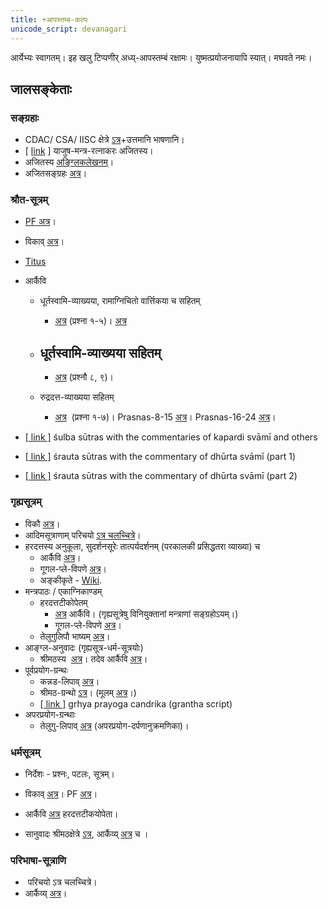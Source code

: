 ```yaml
---
title: +आपस्तम्ब-कल्पः  
unicode_script: devanagari  
---
```


आर्येभ्यः स्वागतम्। इह खलु टिप्पणीर् अध्य्-आपस्तम्बं रक्षामः। युष्मत्प्रयोजनायापि स्यात्। मघवते नमः।

## जालसङ्केताः
### सङ्ग्रहाः
- CDAC/ CSA/ IISC क्षेत्रे [ऽत्र](http://bhoomi.csa.iisc.ernet.in:8080/ihg/eLearning/web/ivp.jsp)+उत्तमानि भाषणानि।
- \[ [link](https://archive.org/stream/prasiddha-veda-mantra-sangrahaH/yajusha_mantra-ratnAkaraH_2012_07_26#page/n0/mode/2up) \] याजुष-मन्त्र-रत्नाकरः अजितस्य।
- अजितस्य [अङ्ग्लिकलेखनम्](https://apastamba.wordpress.com/2013/08/23/order-purvangas/)।
- अजितसङ्ग्रहः [अत्र](https://archive.org/details/apastamba)।

### श्रौत-सूत्रम्
- [PF अत्र](http://peterffreund.com/Vedic_Literature/kalpa/shrauta/apastamba_shrauta_sutram.html)।
- विकाव् [अत्र](https://sa.wikisource.org/wiki/%E0%A4%86%E0%A4%AA%E0%A4%B8%E0%A5%8D%E0%A4%A4%E0%A4%AE%E0%A5%8D%E0%A4%AC%E0%A5%80%E0%A4%AF%E0%A4%82_%E0%A4%B6%E0%A5%8D%E0%A4%B0%E0%A5%8C%E0%A4%A4%E0%A4%B8%E0%A5%82%E0%A4%A4%E0%A5%8D%E0%A4%B0%E0%A4%AE%E0%A5%8D)।  
    
- [Titus](http://titus.uni-frankfurt.de/texte/etcs/ind/aind/ved/yvs/apss/apss.htm)  
    
- आर्कैवि
    - धूर्तस्वामि-व्याख्यया, रामाग्निचितो वार्त्तिकया च सहितम्
        - [अत्र](https://archive.org/stream/apastamba/ApastambaSrautaSutraDhurta1#page/n1/mode/2up) (प्रश्ना १-५)। [अत्र](https://archive.org/details/in.ernet.dli.2015.368553)  
            
    - धूर्तस्वामि-व्याख्यया सहितम्
        -   
            
        - [अत्र](https://ia601901.us.archive.org/24/items/in.ernet.dli.2015.383388/2015.383388.Apastamba-Srauta.pdf) (प्रश्नौ ८, ९)।
    - रुद्रदत्त-व्याख्यया सहितम्
        - [अत्र](https://archive.org/stream/TheSrautaSutraOfApastambaVol.1/The-Srauta-Sutra-of-Apastamba%2CVol.1#page/n5/mode/2up)  (प्रश्ना १-७)। Prasnas-8-15 [अत्र](https://archive.org/details/in.ernet.dli.2015.311945)। Prasnas-16-24 [अत्र](https://archive.org/details/in.ernet.dli.2015.405530)।
            
- [\[ link \]](http://www.archive.org/download/apastamba/ApastambaShulbhaSutra.pdf) śulba sūtras with the commentaries of kapardi svāmī and others
- [\[ link \]](http://www.archive.org/download/apastamba/ApastambaSrautaSutraDhurta1.pdf) śrauta sūtras with the commentary of dhūrta svāmī (part 1)
- [\[ link \]](http://www.archive.org/download/apastamba/ApastambaSrautaSutraDhurta2.pdf) śrauta sūtras with the commentary of dhūrta svāmī (part 2)

### गृह्यसूत्रम्
- विकौ [अत्र](https://sa.wikisource.org/wiki/%E0%A4%95%E0%A4%B2%E0%A5%8D%E0%A4%AA%E0%A4%83/%E0%A4%97%E0%A5%83%E0%A4%B9%E0%A5%8D%E0%A4%AF%E0%A4%B8%E0%A5%82%E0%A4%A4%E0%A5%8D%E0%A4%B0%E0%A4%BE%E0%A4%A3%E0%A4%BF/01)।
- आदिमसूत्राणाम् परिचयो [ऽत्र चलच्चित्रे](https://www.youtube.com/watch?v=M22F5yQ1qz4&index=4&list=PLhPjckGlZ7rQq5o6DI7HQp0Q5n6e94tAW)।
- हरदत्तस्य अनुकूला, सुदर्शनसूरेः तात्पर्यदर्शनम् (परकालकी प्रसिद्धतरा व्याख्या) च 
    - आर्कैवि [अत्र](https://archive.org/stream/APASTHAMBAGRUHYASUTRAMSUDARSHANAHARADATHA/APASTHAMBA%20GRUHYASUTRAM%20%28SUDARSHANA%2CHARADATHA%29#page/n5/mode/2up)। 
    - गूगल-प्ले-विपणे [अत्र](https://play.google.com/store/books/details?id=AbyRCwAAQBAJ)।
    - अङ्कीकृते \- [Wiki](https://sa.wikisource.org/wiki/%E0%A4%86%E0%A4%AA%E0%A4%B8%E0%A5%8D%E0%A4%A4%E0%A4%AE%E0%A5%8D%E0%A4%AC_%E0%A4%97%E0%A5%83%E0%A4%B9%E0%A5%8D%E0%A4%AF%E0%A4%B8%E0%A5%82%E0%A4%A4%E0%A5%8D%E0%A4%B0%E0%A4%BE%E0%A4%A3%E0%A4%BF,_%E0%A4%B9%E0%A4%B0%E0%A4%A6%E0%A4%A4%E0%A5%8D%E0%A4%A4%E0%A4%B8%E0%A5%8D%E0%A4%AF_%E0%A4%85%E0%A4%A8%E0%A5%81%E0%A4%95%E0%A5%82%E0%A4%B2%E0%A4%BE,_%E0%A4%B8%E0%A5%81%E0%A4%A6%E0%A4%B0%E0%A5%8D%E0%A4%B6%E0%A4%A8%E0%A4%B8%E0%A5%82%E0%A4%B0%E0%A5%87%E0%A4%83_%E0%A4%A4%E0%A4%BE%E0%A4%A4%E0%A5%8D%E0%A4%AA%E0%A4%B0%E0%A5%8D%E0%A4%AF%E0%A4%A6%E0%A4%B0%E0%A5%8D%E0%A4%B6%E0%A4%A8%E0%A4%AE%E0%A5%8D_%E0%A4%9A).
- मन्त्रपाठः / एकाग्निकाण्डम्
    - हरदत्तटीकोपेतम्
        - [अत्र](https://archive.org/stream/apastamba/EkagniKandam#page/n11/mode/2up) आर्कैवि। (गृह्यसूत्रेषु विनियुक्तानां मन्त्राणां सङ्ग्रहोऽयम्।)
        - गूगल-प्ले-विपणे [अत्र](https://play.google.com/store/books/details?id=wL6RCwAAQBAJ)।
    - तेलुगुलिपौ भाष्यम् [अत्र](https://archive.org/details/MANTRAPANNABHASHYAM)।
- आङ्ग्ल-अनुवादः (गृह्यसूत्र-धर्म-सूत्रयोः)
    - श्रीमठस्य  [अत्र](http://www.srimatham.com/uploads/5/5/4/9/5549439/apastamba__dharma_grihya_sutras.pdf)। तदेव आर्कैवि [अत्र](https://archive.org/details/apastamba__dharma_grihya_sutras)।
- पूर्वप्रयोग-ग्रन्थः
    - कन्नड-लिपाव् [अत्र](https://archive.org/details/ApastambaPurvaPrayogaKannadaScriptSanskritLanguage)।
    - श्रीमठ-ग्रन्थो [ऽत्र](https://archive.org/details/apastamba_pUrva_prayoga_srImaTham_2012)। (मूलम् [अत्र](http://www.australiancouncilofhinduclergy.com/uploads/5/5/4/9/5549439/apastamba_p.prayoga.pdf)।)
    - [\[ link \]](http://www.archive.org/download/apastamba/ApastambaGrihyaPrayogaCandrika-GranthamScript.pdf) grhya prayoga candrika (grantha script)
- अपरप्रयोग-ग्रन्थाः
    - तेलुगु-लिपाव् [अत्र](https://archive.org/details/AparaPrayogaDarpananukramanika.pdf) (अपरप्रयोग-दर्पणानुक्रमणिका)।

### धर्मसूत्रम्
- निर्देशः \- प्रश्नः, पटलः, सूत्रम्।
- विकाव् [अत्र](https://sa.wikisource.org/wiki/%E0%A4%86%E0%A4%AA%E0%A4%B8%E0%A5%8D%E0%A4%A4%E0%A4%AE%E0%A5%8D%E0%A4%AC-%E0%A4%A7%E0%A4%B0%E0%A5%8D%E0%A4%AE%E0%A4%B8%E0%A5%82%E0%A4%A4%E0%A5%8D%E0%A4%B0%E0%A4%AE%E0%A5%8D)। PF [अत्र](http://peterffreund.com/Vedic_Literature/kalpa/dharma/apastamba_dharma_sutra.html)।  
    
- आर्कैवि [अत्र](https://archive.org/stream/apastamba/ApastambaDharmaSutram#page/n0/mode/2up) हरदत्तटीकयोपेता।
- सानुवादः श्रीमठक्षेत्रे [ऽत्र](http://www.srimatham.com/uploads/5/5/4/9/5549439/apastamba__dharma_grihya_sutras.pdf), आर्कैव्य् [अत्र](https://archive.org/details/ApastambaGRhyasUtraHaradattaAnukUlaSudarshanaAchAryaTAtparyadarshanaChinnasvAmI1926) च ।

### परिभाषा-सूत्राणि
-  परिचयो ऽत्र चलच्चित्रे।
- आर्कैव्य् [अत्र](https://archive.org/details/in.ernet.dli.2015.273855)।  
